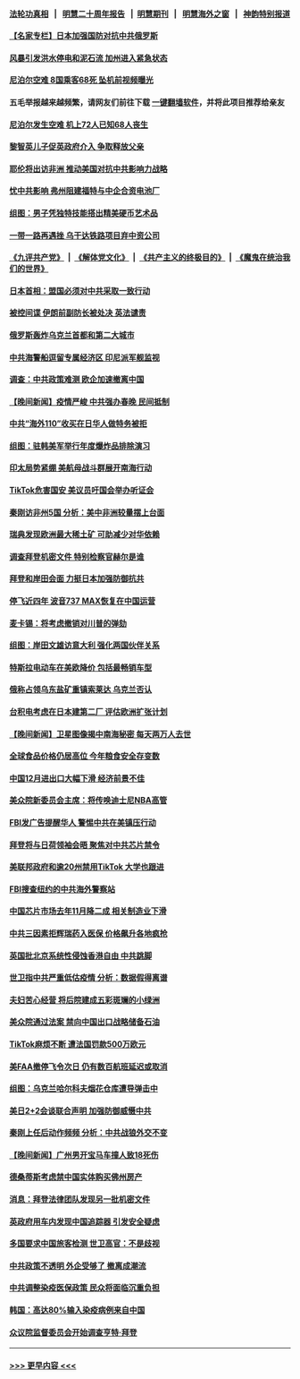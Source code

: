 #### [法轮功真相](https://github.com/gfw-breaker/truth/blob/master/README.md?t=0) &nbsp;&nbsp;|&nbsp;&nbsp; [明慧二十周年报告](https://github.com/gfw-breaker/mh-reports/blob/master/README.md?t=0) &nbsp;&nbsp;|&nbsp;&nbsp;[明慧期刊](https://github.com/gfw-breaker/mh-qikan) &nbsp;&nbsp;|&nbsp;&nbsp; [明慧海外之窗](https://github.com/gfw-breaker/mh-news/blob/master/README.md?t=0) &nbsp;&nbsp;|&nbsp;&nbsp; [神韵特别报道](https://github.com/gfw-breaker/mh-news/blob/master/shenyun.md?t=0)
#### [【名家专栏】日本加强国防对抗中共俄罗斯](../pages/nsc418/n13907657.md?t=01160343) 
#### [风暴引发洪水停电和泥石流 加州进入紧急状态](../pages/nsc418/n13907598.md?t=01160343) 
#### [尼泊尔空难 8国乘客68死 坠机前视频曝光](../pages/nsc418/n13907683.md?t=01160343) 
#### 五毛举报越来越频繁，请网友们前往下载 [一键翻墙软件](https://github.com/gfw-breaker/ssr-accounts)，并将此项目推荐给亲友
#### [尼泊尔发生空难 机上72人已知68人丧生](../pages/nsc418/n13907419.md?t=01160343) 
#### [黎智英儿子促英政府介入 争取释放父亲](../pages/nsc418/n13907446.md?t=01160343) 
#### [耶伦将出访非洲 推动美国对抗中共影响力战略](../pages/nsc418/n13907150.md?t=01160343) 
#### [忧中共影响 弗州阻建福特与中企合资电池厂](../pages/nsc418/n13907096.md?t=01160343) 
#### [组图：男子凭独特技能搭出精美硬币艺术品](../pages/nsc418/n13906781.md?t=01160343) 
#### [一带一路再遇挫 乌干达铁路项目弃中资公司](../pages/nsc418/n13906962.md?t=01160343) 
#### [《九评共产党》](https://github.com/begood0513/9ping.md/blob/master/README.md) &nbsp;|&nbsp; [《解体党文化》](../../../../jtdwh.md/blob/master/README.md)  &nbsp;|&nbsp; [《共产主义的终极目的》](../../../../gczydzjmd.md/blob/master/README.md) &nbsp;|&nbsp; [《魔鬼在统治我们的世界》](../../../../mgztzwmdsj.md/blob/master/README.md) 
#### [日本首相：盟国必须对中共采取一致行动](../pages/nsc418/n13906985.md?t=01160343) 
#### [被控间谍 伊朗前副防长被处决 英法谴责](../pages/nsc418/n13906967.md?t=01160343) 
#### [俄罗斯轰炸乌克兰首都和第二大城市](../pages/nsc418/n13906913.md?t=01160343) 
#### [中共海警船逗留专属经济区 印尼派军舰监视](../pages/nsc418/n13906847.md?t=01160343) 
#### [调查：中共政策难测 欧企加速撤离中国](../pages/nsc418/n13906766.md?t=01160343) 
#### [【晚间新闻】疫情严峻 中共强办春晚 民间抵制](../pages/nsc418/n13906448.md?t=01160343) 
#### [中共“海外110”收买在日华人做特务被拒](../pages/nsc418/n13906538.md?t=01160343) 
#### [组图：驻韩美军举行年度爆炸品排除演习](../pages/nsc418/n13906272.md?t=01160343) 
#### [印太局势紧绷 美航母战斗群展开南海行动](../pages/nsc418/n13906661.md?t=01160343) 
#### [TikTok危害国安 美议员吁国会举办听证会](../pages/nsc418/n13906486.md?t=01160343) 
#### [秦刚访非州5国 分析：美中非洲较量摆上台面](../pages/nsc418/n13906399.md?t=01160343) 
#### [瑞典发现欧洲最大稀土矿 可助减少对华依赖](../pages/nsc418/n13906450.md?t=01160343) 
#### [调查拜登机密文件 特别检察官赫尔是谁](../pages/nsc418/n13906458.md?t=01160343) 
#### [拜登和岸田会面 力挺日本加强防御抗共](../pages/nsc418/n13906473.md?t=01160343) 
#### [停飞近四年 波音737 MAX恢复在中国运营](../pages/nsc418/n13906430.md?t=01160343) 
#### [麦卡锡：将考虑撤销对川普的弹劾](../pages/nsc418/n13906434.md?t=01160343) 
#### [组图：岸田文雄访意大利 强化两国伙伴关系](../pages/nsc418/n13906206.md?t=01160343) 
#### [特斯拉电动车在美欧降价 包括最畅销车型](../pages/nsc418/n13906432.md?t=01160343) 
#### [俄称占领乌东盐矿重镇索莱达 乌克兰否认](../pages/nsc418/n13906269.md?t=01160343) 
#### [台积电考虑在日本建第二厂 评估欧洲扩张计划](../pages/nsc418/n13906169.md?t=01160343) 
#### [【晚间新闻】卫星图像揭中南海秘密 每天两万人去世](../pages/nsc418/n13906115.md?t=01160343) 
#### [全球食品价格仍居高位 今年粮食安全存变数](../pages/nsc418/n13905399.md?t=01160343) 
#### [中国12月进出口大幅下滑 经济前景不佳](../pages/nsc418/n13906082.md?t=01160343) 
#### [美众院新委员会主席：将传唤迪士尼NBA高管](../pages/nsc418/n13905925.md?t=01160343) 
#### [FBI发广告提醒华人 警惕中共在美镇压行动](../pages/nsc418/n13905766.md?t=01160343) 
#### [拜登将与日荷领袖会晤 聚焦对中共芯片禁令](../pages/nsc418/n13905769.md?t=01160343) 
#### [美联邦政府和逾20州禁用TikTok 大学也跟进](../pages/nsc418/n13905641.md?t=01160343) 
#### [FBI搜查纽约的中共海外警察站](../pages/nsc418/n13905747.md?t=01160343) 
#### [中国芯片市场去年11月降二成 相关制造业下滑](../pages/nsc418/n13905682.md?t=01160343) 
#### [中共三因素拒辉瑞药入医保 价格飙升各地疯抢](../pages/nsc418/n13905542.md?t=01160343) 
#### [英国批北京系统性侵蚀香港自由 中共跳脚](../pages/nsc418/n13905687.md?t=01160343) 
#### [世卫指中共严重低估疫情 分析：数据假得离谱](../pages/nsc418/n13905345.md?t=01160343) 
#### [夫妇苦心经营 将后院建成五彩斑斓的小绿洲](../pages/nsc418/n13905557.md?t=01160343) 
#### [美众院通过法案 禁向中国出口战略储备石油](../pages/nsc418/n13905660.md?t=01160343) 
#### [TikTok麻烦不断 遭法国罚款500万欧元](../pages/nsc418/n13905659.md?t=01160343) 
#### [美FAA撤停飞令次日 仍有数百航班延迟或取消](../pages/nsc418/n13905596.md?t=01160343) 
#### [组图：乌克兰哈尔科夫烟花仓库遭导弹击中](../pages/nsc418/n13905276.md?t=01160343) 
#### [美日2+2会谈联合声明 加强防御威慑中共](../pages/nsc418/n13905054.md?t=01160343) 
#### [秦刚上任后动作频频 分析：中共战狼外交不变](../pages/nsc418/n13905305.md?t=01160343) 
#### [【晚间新闻】广州男开宝马车撞人致18死伤](../pages/nsc418/n13905330.md?t=01160343) 
#### [德桑蒂斯考虑禁中国实体购买佛州房产](../pages/nsc418/n13905311.md?t=01160343) 
#### [消息：拜登法律团队发现另一批机密文件](../pages/nsc418/n13905234.md?t=01160343) 
#### [英政府用车内发现中国追踪器 引发安全疑虑](../pages/nsc418/n13904978.md?t=01160343) 
#### [多国要求中国旅客检测 世卫高官：不是歧视](../pages/nsc418/n13904906.md?t=01160343) 
#### [中共政策不透明 外企受够了 撤离成潮流](../pages/nsc418/n13904279.md?t=01160343) 
#### [中共调整染疫医保政策 民众将面临沉重负担](../pages/nsc418/n13904658.md?t=01160343) 
#### [韩国：高达80%输入染疫病例来自中国](../pages/nsc418/n13904777.md?t=01160343) 
#### [众议院监督委员会开始调查亨特‧拜登](../pages/nsc418/n13904829.md?t=01160343) 

----
#### [ >>> 更早内容 <<< ](../indexes/nsc418-earlier.md)
